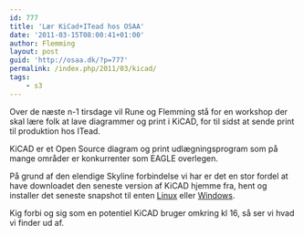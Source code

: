 ```yaml
---
id: 777
title: 'Lær KiCad+ITead hos OSAA'
date: '2011-03-15T08:00:41+01:00'
author: Flemming
layout: post
guid: 'http://osaa.dk/?p=777'
permalink: /index.php/2011/03/kicad/
tags:
    - s3
---
```


Over de næste n-1 tirsdage vil Rune og Flemming stå for en workshop der skal lære folk at lave diagrammer og print i KiCAD, for til sidst at sende print til produktion hos ITead.

KiCAD er et Open Source diagram og print udlægningsprogram som på mange områder er konkurrenter som EAGLE overlegen.

På grund af den elendige Skyline forbindelse vi har er det en stor fordel at have downloadet den seneste version af KiCAD hjemme fra, hent og installer det seneste snapshot til enten [Linux](http://iut-tice.ujf-grenoble.fr/cao/kicad-2011-01-25-BZR2754_RC4a-UBUNTU_10.10_full_with_components_doc.tgz) eller [Windows](http://iut-tice.ujf-grenoble.fr/cao/KiCad-2011-01-25-BZR2754_RC4a-WinXP_full_with_components_doc_install.exe).

Kig forbi og sig som en potentiel KiCAD bruger omkring kl 16, så ser vi hvad vi finder ud af.